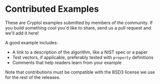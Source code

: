 # Contributed Examples

These are Cryptol examples submitted by members of the community. If
you build something cool you'd like to share, send us a pull request
and we'll add it here!

A good example includes:

- A link to a description of the algorithm, like a NIST spec or a paper
- Test vectors, if applicable, preferably tested with `property` definitions
- Comments that help readers learn from your example

Note that contributions must be compatible with the BSD3 license we
use for the rest of the releases.

